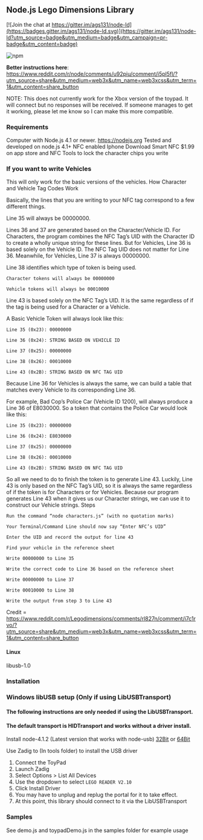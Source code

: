 ## Node.js Lego Dimensions Library

[![Join the chat at https://gitter.im/ags131/node-ld](https://badges.gitter.im/ags131/node-ld.svg)](https://gitter.im/ags131/node-ld?utm_source=badge&utm_medium=badge&utm_campaign=pr-badge&utm_content=badge)

![npm](https://nodei.co/npm/node-ld.png "NPM")

**Better instructions here**: https://www.reddit.com/r/node/comments/u92piu/comment/i5pl5fl/?utm_source=share&utm_medium=web3x&utm_name=web3xcss&utm_term=1&utm_content=share_button

NOTE: This does not currently work for the Xbox version of the toypad. It will connect but no responses will be received. If someone manages to get it working, please let me know so I can make this more compatible.

### Requirements 
Computer with Node.js 4.1 or newer. https://nodejs.org
Tested and developed on node.js 4.1+
NFC enabled Iphone Download Smart NFC $1.99 on app store and NFC Tools to lock the character chips you write

### If you want to write Vehicles

 This will only work for the basic versions of the vehicles.
How Character and Vehicle Tag Codes Work

Basically, the lines that you are writing to your NFC tag correspond to a few different things.

Line 35 will always be 00000000.

Lines 36 and 37 are generated based on the Character/Vehicle ID.
For Characters, the program combines the NFC Tag’s UID with the Character ID to create a wholly unique string for these lines.
But for Vehicles, Line 36 is based solely on the Vehicle ID. The NFC Tag UID does not matter for Line 36. Meanwhile, for Vehicles, Line 37 is always 00000000.

Line 38 identifies which type of token is being used.

    Character tokens will always be 00000000

    Vehicle tokens will always be 00010000

Line 43 is based solely on the NFC Tag’s UID. It is the same regardless of if the tag is being used for a Character or a Vehicle.

A Basic Vehicle Token will always look like this:

    Line 35 (0x23): 00000000

    Line 36 (0x24): STRING BASED ON VEHICLE ID

    Line 37 (0x25): 00000000

    Line 38 (0x26): 00010000

    Line 43 (0x2B): STRING BASED ON NFC TAG UID

Because Line 36 for Vehicles is always the same, we can build a table that matches every Vehicle to its corresponding Line 36.

For example, Bad Cop’s Police Car (Vehicle ID 1200), will always produce a Line 36 of E8030000. So a token that contains the Police Car would look like this:

    Line 35 (0x23): 00000000

    Line 36 (0x24): E8030000

    Line 37 (0x25): 00000000

    Line 38 (0x26): 00010000

    Line 43 (0x2B): STRING BASED ON NFC TAG UID

So all we need to do to finish the token is to generate Line 43. Luckily, Line 43 is only based on the NFC Tag’s UID, so it is always the same regardless of if the token is for Characters or for Vehicles. Because our program generates Line 43 when it gives us our Character strings, we can use it to construct our Vehicle strings.
Steps

    Run the command “node characters.js” (with no quotation marks)

    Your Terminal/Command Line should now say “Enter NFC’s UID”

    Enter the UID and record the output for line 43

    Find your vehicle in the reference sheet

    Write 00000000 to Line 35

    Write the correct code to Line 36 based on the reference sheet

    Write 00000000 to Line 37

    Write 00010000 to Line 38

    Write the output from step 3 to Line 43
Credit = https://www.reddit.com/r/Legodimensions/comments/rl827n/comment/i7c1rvo/?utm_source=share&utm_medium=web3x&utm_name=web3xcss&utm_term=1&utm_content=share_button

#### Linux 
libusb-1.0

### Installation

### Windows libUSB setup (Only if using LibUSBTransport)
#### The following instructions are only needed if using the LibUSBTransport. 
#### The default transport is HIDTransport and works without a driver install.
Install node-4.1.2 (Latest version that works with node-usb)
[32Bit](https://nodejs.org/dist/v4.1.2/node-v4.1.2-x86.msi)
or
[64Bit](https://nodejs.org/dist/v4.1.2/node-v4.1.2-x64.msi)

Use Zadig to (In tools folder) to install the USB driver

1. Connect the ToyPad
2. Launch Zadig
3. Select Options > List All Devices
4. Use the dropdown to select `LEGO READER V2.10`
5. Click Install Driver
6. You may have to unplug and replug the portal for it to take effect.
7. At this point, this library should connect to it via the LibUSBTransport

### Samples

See demo.js and toypadDemo.js in the samples folder for example usage



